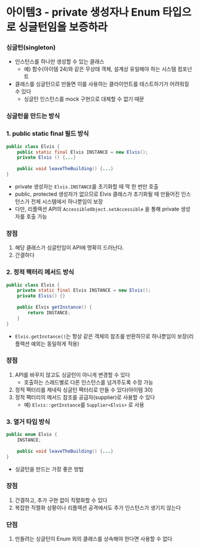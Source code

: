 # 아이템3 - private 생성자나 Enum 타입으로 싱글턴임을 보증하라

### 싱글턴(singleton)

* 인스턴스를 하나만 생성할 수 있는 클래스
  * 예) 함수(아이템 24)와 같은 무상태 객체, 설계상 유일해야 하는 시스템 컴포넌트
* 클래스를 싱글턴으로 만들면 이를 사용하는 클라이언트를 테스트하기가 어려워질 수 있다
  * 싱글턴 인스턴스를 mock 구현으로 대체할 수 없기 때문

### 싱글턴을 만드는 방식

### 1. public static final 필드 방식

```java
public class Elvis {
    public static final Elvis INSTANCE = new Elvis();
    private Elvis () {...}
	
    public void leaveTheBuilding() {...}
}
```

* private 생성자는 `Elvis.INSTANCE`를 초기화할 때 딱 한 번만 호출
* public, protected 생성자가 없으므로 Elvis 클래스가 초기화될 때 만들어진 인스턴스가 전체 시스템에서 하나뿐임이 보장
* 다만, 리플렉션 API의 `AccessibleObject.setAccessible` 을 통해 private 생성자를 호출 가능

### **장점**

1. 해당 클래스가 싱글턴임이 API에 명확히 드러난다.
2. 간결하다

### 2. 정적 팩터리 메서드 방식

```java
public class Elvis {
    private static final Elvis INSTANCE = new Elvis();
    private Elvis() {}
  	
    public Elvis getInstance() {
      	return INSTANCE;
    }
}
```

* `Elvis.getInstance()`는 항상 같은 객체의 참조를 반환하므로 하나뿐임이 보장(리플렉션 예외는 동일하게 적용)

### **장점**

1. API를 바꾸지 않고도 싱글턴이 아니게 변경할 수 있다
   * 호출하는 스레드별로 다른 인스턴스를 넘겨주도록 수정 가능
2. 정적 팩터리를 제네릭 싱글턴 팩터리로 만들 수 있다(아이템 30)
3. 정적 팩터리의 메서드 참조를 공급자(supplier)로 사용할 수 있다
   * 예) `Elvis::getInstance`를 `Supplier<Elvis>` 로 사용

### 3. 열거 타입 방식

```java
public enum Elvis {
    INSTANCE;
  
    public void leaveTheBuilding() {...}
}
```

* 싱글턴을 만드는 가장 좋은 방법

### **장점**

1. 간결하고, 추가 구현 없이 직렬화할 수 있다
2. 복잡한 직렬화 상황이나 리플렉션 공격에서도 추가 인스턴스가 생기지 않는다

### **단점**

1. 만들려는 싱글턴이 Enum 외의 클래스를 상속해야 한다면 사용할 수 없다
